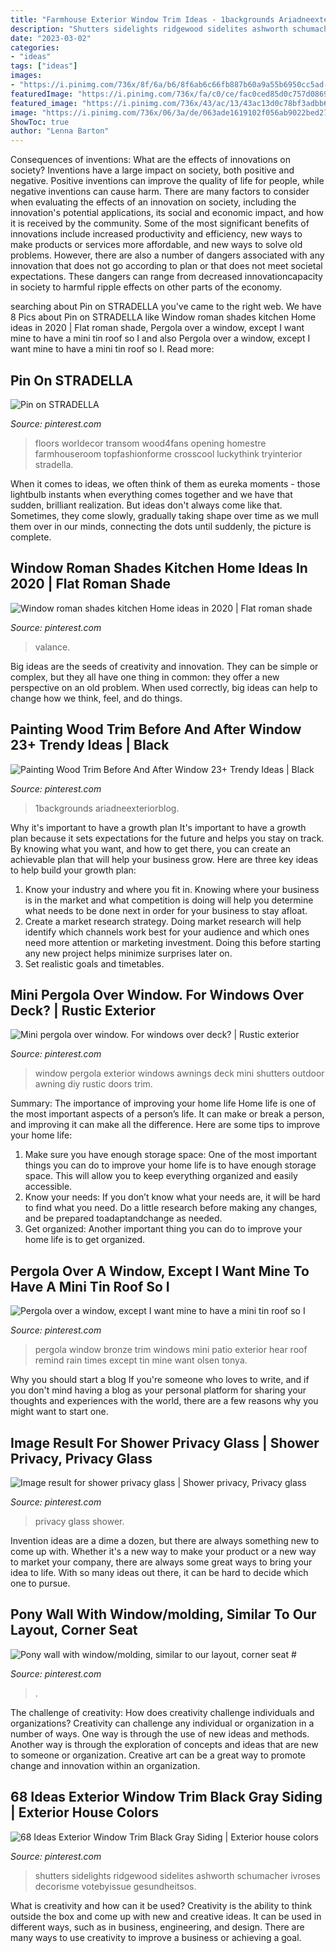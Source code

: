 ```yaml
---
title: "Farmhouse Exterior Window Trim Ideas - 1backgrounds Ariadneexteriorblog"
description: "Shutters sidelights ridgewood sidelites ashworth schumacher ivroses decorisme votebyissue gesundheitsos"
date: "2023-03-02"
categories:
- "ideas"
tags: ["ideas"]
images:
- "https://i.pinimg.com/736x/8f/6a/b6/8f6ab6c66fb887b60a9a55b6950cc5ad--exterior-paint-exterior-design.jpg"
featuredImage: "https://i.pinimg.com/736x/fa/c0/ce/fac0ced85d0c757d08694ffd64409d48.jpg"
featured_image: "https://i.pinimg.com/736x/43/ac/13/43ac13d0c78bf3adbb673fc79342222c.jpg"
image: "https://i.pinimg.com/736x/06/3a/de/063ade1619102f056ab9022bed27321a--window-awnings-wooden-window-awning.jpg"
ShowToc: true
author: "Lenna Barton"
---
```



Consequences of inventions: What are the effects of innovations on society?
Inventions have a large impact on society, both positive and negative. Positive inventions can improve the quality of life for people, while negative inventions can cause harm. There are many factors to consider when evaluating the effects of an innovation on society, including the innovation's potential applications, its social and economic impact, and how it is received by the community. Some of the most significant benefits of innovations include increased productivity and efficiency, new ways to make products or services more affordable, and new ways to solve old problems. However, there are also a number of dangers associated with any innovation that does not go according to plan or that does not meet societal expectations. These dangers can range from decreased innovationcapacity in society to harmful ripple effects on other parts of the economy.

	

		
searching about Pin on STRADELLA you've came to the right web. We have 8 Pics about Pin on STRADELLA like Window roman shades kitchen Home ideas in 2020 | Flat roman shade, Pergola over a window, except I want mine to have a mini tin roof so I and also Pergola over a window, except I want mine to have a mini tin roof so I. Read more:
		
    
## Pin On STRADELLA

<img loading=lazy src="https://i.pinimg.com/736x/2e/c2/5f/2ec25fb73f8cba695a009ea115f5f9dd.jpg" onerror="this.onerror=null;this.src='https://tse2.mm.bing.net/th?id=OIP.5TozgAgSS2YitTugEC_olgHaLH&amp;pid=15.1';" alt="Pin on STRADELLA">

_Source: pinterest.com_

>floors worldecor transom wood4fans opening homestre farmhouseroom topfashionforme crosscool luckythink tryinterior stradella. 

	

When it comes to ideas, we often think of them as eureka moments - those lightbulb instants when everything comes together and we have that sudden, brilliant realization. But ideas don't always come like that. Sometimes, they come slowly, gradually taking shape over time as we mull them over in our minds, connecting the dots until suddenly, the picture is complete.

    
## Window Roman Shades Kitchen Home Ideas In 2020 | Flat Roman Shade

<img loading=lazy src="https://i.pinimg.com/736x/7f/d4/78/7fd478945288386941941018b5650257.jpg" onerror="this.onerror=null;this.src='https://tse2.mm.bing.net/th?id=OIP.iRaC141v0_Bm3eUyRuOQTAHaJ3&amp;pid=15.1';" alt="Window roman shades kitchen Home ideas in 2020 | Flat roman shade">

_Source: pinterest.com_

>valance. 

	

Big ideas are the seeds of creativity and innovation. They can be simple or complex, but they all have one thing in common: they offer a new perspective on an old problem. When used correctly, big ideas can help to change how we think, feel, and do things.

    
## Painting Wood Trim Before And After Window 23+ Trendy Ideas | Black

<img loading=lazy src="https://i.pinimg.com/736x/fa/c0/ce/fac0ced85d0c757d08694ffd64409d48.jpg" onerror="this.onerror=null;this.src='https://tse4.mm.bing.net/th?id=OIP.drGpV6SlqMYdNDonZX942gAAAA&amp;pid=15.1';" alt="Painting Wood Trim Before And After Window 23+ Trendy Ideas | Black">

_Source: pinterest.com_

>1backgrounds ariadneexteriorblog. 

	

Why it's important to have a growth plan
It's important to have a growth plan because it sets expectations for the future and helps you stay on track. By knowing what you want, and how to get there, you can create an achievable plan that will help your business grow. Here are three key ideas to help build your growth plan: 
1. Know your industry and where you fit in. Knowing where your business is in the market and what competition is doing will help you determine what needs to be done next in order for your business to stay afloat. 
2. Create a market research strategy. Doing market research will help identify which channels work best for your audience and which ones need more attention or marketing investment. Doing this before starting any new project helps minimize surprises later on. 
3. Set realistic goals and timetables.

    
## Mini Pergola Over Window. For Windows Over Deck? | Rustic Exterior

<img loading=lazy src="https://i.pinimg.com/736x/06/3a/de/063ade1619102f056ab9022bed27321a--window-awnings-wooden-window-awning.jpg" onerror="this.onerror=null;this.src='https://tse2.mm.bing.net/th?id=OIP.NEFoKhpNyNWesAvisAP6IAHaJ3&amp;pid=15.1';" alt="Mini pergola over window. For windows over deck? | Rustic exterior">

_Source: pinterest.com_

>window pergola exterior windows awnings deck mini shutters outdoor awning diy rustic doors trim. 

	

Summary: The importance of improving your home life
Home life is one of the most important aspects of a person’s life. It can make or break a person, and improving it can make all the difference. Here are some tips to improve your home life: 
1. Make sure you have enough storage space: One of the most important things you can do to improve your home life is to have enough storage space. This will allow you to keep everything organized and easily accessible. 
2. Know your needs: If you don’t know what your needs are, it will be hard to find what you need. Do a little research before making any changes, and be prepared toadaptandchange as needed. 
3. Get organized: Another important thing you can do to improve your home life is to get organized.

    
## Pergola Over A Window, Except I Want Mine To Have A Mini Tin Roof So I

<img loading=lazy src="https://i.pinimg.com/736x/8f/6a/b6/8f6ab6c66fb887b60a9a55b6950cc5ad--exterior-paint-exterior-design.jpg" onerror="this.onerror=null;this.src='https://tse2.mm.bing.net/th?id=OIP.fYPNMaGaIONz1XQdr1MQewHaJ4&amp;pid=15.1';" alt="Pergola over a window, except I want mine to have a mini tin roof so I">

_Source: pinterest.com_

>pergola window bronze trim windows mini patio exterior hear roof remind rain times except tin mine want olsen tonya. 

	

Why you should start a blog
If you're someone who loves to write, and if you don't mind having a blog as your personal platform for sharing your thoughts and experiences with the world, there are a few reasons why you might want to start one.

    
## Image Result For Shower Privacy Glass | Shower Privacy, Privacy Glass

<img loading=lazy src="https://i.pinimg.com/736x/5c/a2/45/5ca24543d606fb9e387301ba7f6916a5.jpg" onerror="this.onerror=null;this.src='https://tse1.mm.bing.net/th?id=OIP.Nw9ObmP7JqeBqtmnqirwkwHaJ3&amp;pid=15.1';" alt="Image result for shower privacy glass | Shower privacy, Privacy glass">

_Source: pinterest.com_

>privacy glass shower. 

	

Invention ideas are a dime a dozen, but there are always something new to come up with. Whether it's a new way to make your product or a new way to market your company, there are always some great ways to bring your idea to life. With so many ideas out there, it can be hard to decide which one to pursue.

    
## Pony Wall With Window/molding, Similar To Our Layout, Corner Seat #

<img loading=lazy src="https://i.pinimg.com/736x/43/ac/13/43ac13d0c78bf3adbb673fc79342222c.jpg" onerror="this.onerror=null;this.src='https://tse2.mm.bing.net/th?id=OIP.tvc4S2GdQxZRkA1hPhGXIQHaLJ&amp;pid=15.1';" alt="Pony wall with window/molding, similar to our layout, corner seat #">

_Source: pinterest.com_

>. 

	

The challenge of creativity: How does creativity challenge individuals and organizations?
Creativity can challenge any individual or organization in a number of ways. One way is through the use of new ideas and methods. Another way is through the exploration of concepts and ideas that are new to someone or organization. Creative art can be a great way to promote change and innovation within an organization.

    
## 68 Ideas Exterior Window Trim Black Gray Siding | Exterior House Colors

<img loading=lazy src="https://i.pinimg.com/736x/9b/81/c9/9b81c92f99773779b1f6b62010169d91.jpg" onerror="this.onerror=null;this.src='https://tse2.mm.bing.net/th?id=OIP.UZKeAUgnCI4a6Kar83hTWwAAAA&amp;pid=15.1';" alt="68 Ideas Exterior Window Trim Black Gray Siding | Exterior house colors">

_Source: pinterest.com_

>shutters sidelights ridgewood sidelites ashworth schumacher ivroses decorisme votebyissue gesundheitsos. 

	

What is creativity and how can it be used?
Creativity is the ability to think outside the box and come up with new and creative ideas. It can be used in different ways, such as in business, engineering, and design. There are many ways to use creativity to improve a business or achieving a goal.

